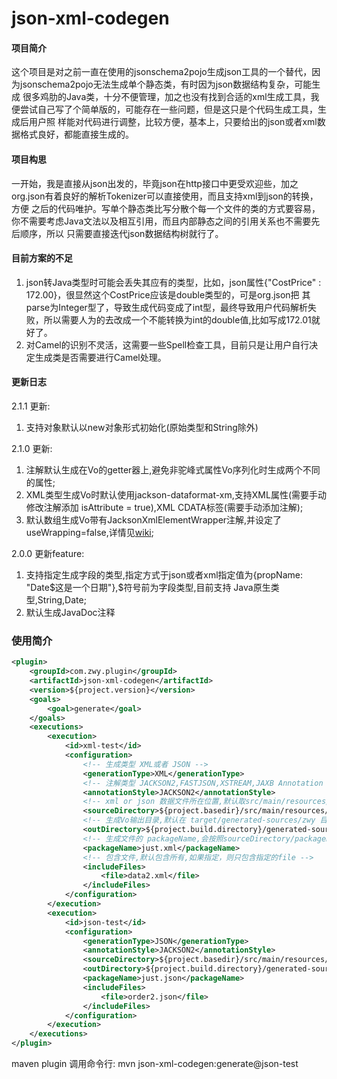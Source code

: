 # json-xml-codegen

#### 项目简介
这个项目是对之前一直在使用的jsonschema2pojo生成json工具的一个替代，因为jsonschema2pojo无法生成单个静态类，有时因为json数据结构复杂，可能生成
很多鸡肋的Java类，十分不便管理，加之也没有找到合适的xml生成工具，我便尝试自己写了个简单版的，可能存在一些问题，但是这只是个代码生成工具，生成后用户照
样能对代码进行调整，比较方便，基本上，只要给出的json或者xml数据格式良好，都能直接生成的。

#### 项目构思
一开始，我是直接从json出发的，毕竟json在http接口中更受欢迎些，加之org.json有着良好的解析Tokenizer可以直接使用，而且支持xml到json的转换，方便
之后的代码唯护。写单个静态类比写分散个每一个文件的类的方式要容易，你不需要考虑Java文法以及相互引用，而且内部静态之间的引用关系也不需要先后顺序，所以
只需要直接迭代json数据结构树就行了。

#### 目前方案的不足
1. json转Java类型时可能会丢失其应有的类型，比如，json属性{"CostPrice" : 172.00}，很显然这个CostPrice应该是double类型的，可是org.json把
其parse为Integer型了，导致生成代码变成了int型，最终导致用户代码解析失败，所以需要人为的去改成一个不能转换为int的double值,比如写成172.01就好了。
2. 对Camel的识别不灵活，这需要一些Spell检查工具，目前只是让用户自行决定生成类是否需要进行Camel处理。

#### 更新日志
2.1.1 更新:
   1. 支持对象默认以new对象形式初始化(原始类型和String除外)
   
2.1.0 更新:
   1. 注解默认生成在Vo的getter器上,避免非驼峰式属性Vo序列化时生成两个不同的属性;
   2. XML类型生成Vo时默认使用jackson-dataformat-xm,支持XML属性(需要手动修改注解添加 isAttribute = true),XML CDATA标签(需要手动添加注解);
   3. 默认数组生成Vo带有JacksonXmlElementWrapper注解,并设定了useWrapping=false,详情见[wiki](https://github.com/FasterXML/jackson-dataformat-xml/wiki/Jackson-XML-annotations);
   
2.0.0 更新feature:
   1. 支持指定生成字段的类型,指定方式于json或者xml指定值为{propName: "Date$这是一个日期"},$符号前为字段类型,目前支持
   Java原生类型,String,Date;
   2. 默认生成JavaDoc注释

### 使用简介

```xml
<plugin>
    <groupId>com.zwy.plugin</groupId>
    <artifactId>json-xml-codegen</artifactId>
    <version>${project.version}</version>
    <goals>
        <goal>generate</goal>
    </goals>
    <executions>
        <execution>
            <id>xml-test</id>
            <configuration>
                <!-- 生成类型 XML或者 JSON -->
                <generationType>XML</generationType>
                <!-- 注解类型 JACKSON2,FASTJSON,XSTREAM,JAXB Annotation --> 
                <annotationStyle>JACKSON2</annotationStyle>
                <!-- xml or json 数据文件所在位置,默认取src/main/resources/xml or src/main/resources/xml的*.xml和*.json文件 -->
                <sourceDirectory>${project.basedir}/src/main/resources/xml</sourceDirectory>
                <!-- 生成Vo输出目录,默认在 target/generated-sources/zwy 目录下面 -->
                <outDirectory>${project.build.directory}/generated-sources/zwy</outDirectory>
                <!-- 生成文件的 packageName,会按照sourceDirectory/packageName 展开生成 -->
                <packageName>just.xml</packageName>
                <!-- 包含文件,默认包含所有,如果指定，则只包含指定的file -->
                <includeFiles>
                    <file>data2.xml</file>
                </includeFiles>
            </configuration>
        </execution>
        <execution>
            <id>json-test</id>
            <configuration>
                <generationType>JSON</generationType>
                <annotationStyle>JACKSON2</annotationStyle>
                <sourceDirectory>${project.basedir}/src/main/resources/json</sourceDirectory>
                <outDirectory>${project.build.directory}/generated-sources/zwy</outDirectory>
                <packageName>just.json</packageName>
                <includeFiles>
                    <file>order2.json</file>
                </includeFiles>
            </configuration>
        </execution>
    </executions>
</plugin>
```

maven plugin 调用命令行: mvn json-xml-codegen:generate@json-test